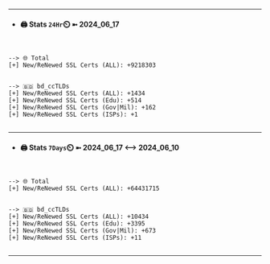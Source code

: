 

---
- #### 🖨️ **Stats** `24Hr`⏲️ ➼ 2024_06_17
```console


--> 🌐 Total
[+] New/ReNewed SSL Certs (ALL): +9218303


--> 🇧🇩 bd_ccTLDs
[+] New/ReNewed SSL Certs (ALL): +1434
[+] New/ReNewed SSL Certs (Edu): +514
[+] New/ReNewed SSL Certs (Gov|Mil): +162
[+] New/ReNewed SSL Certs (ISPs): +1


```

---
- #### 🖨️ **Stats** `7Days`⏲️ ➼ 2024_06_17 <--> 2024_06_10
```console


--> 🌐 Total
[+] New/ReNewed SSL Certs (ALL): +64431715


--> 🇧🇩 bd_ccTLDs
[+] New/ReNewed SSL Certs (ALL): +10434
[+] New/ReNewed SSL Certs (Edu): +3395
[+] New/ReNewed SSL Certs (Gov|Mil): +673
[+] New/ReNewed SSL Certs (ISPs): +11


```

---

